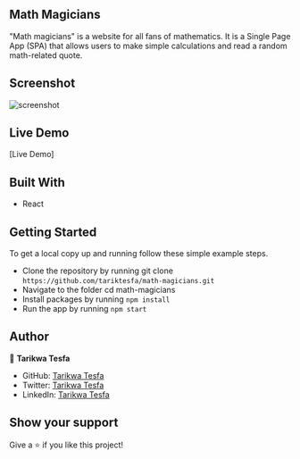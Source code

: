 ## Math Magicians

"Math magicians" is a website for all fans of mathematics. It is a Single Page App (SPA) that allows users to make simple calculations and read a random math-related quote.
## Screenshot

![screenshot](https://user-images.githubusercontent.com/38283436/155126823-d74582b4-1890-4558-a4a9-49b748fd87d6.PNG)

## Live Demo

[Live Demo]
## Built With

- React

## Getting Started

To get a local copy up and running follow these simple example steps.

- Clone the repository by running git clone `https://github.com/tariktesfa/math-magicians.git`
- Navigate to the folder cd math-magicians
- Install packages by running `npm install`
- Run the app by running `npm start`

## Author

👤 **Tarikwa Tesfa**

- GitHub: [Tarikwa Tesfa](https://github.com/tariktesfa)
- Twitter: [Tarikwa Tesfa](https://twitter.com/tarik_tesfa)
- LinkedIn: [Tarikwa Tesfa](https://www.linkedin.com/in/tarikwa-tesfa-232a64167/)

## Show your support

Give a ⭐ if you like this project!
